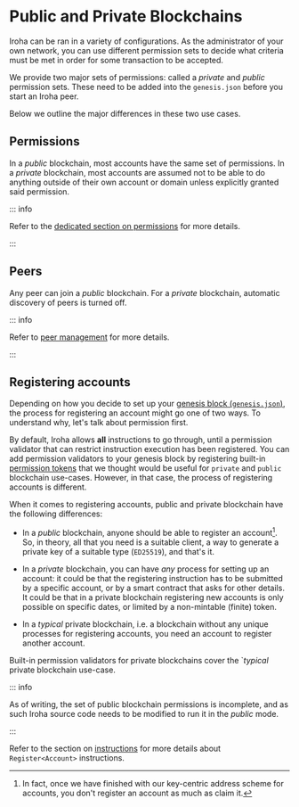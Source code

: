 # Public and Private Blockchains

Iroha can be ran in a variety of configurations. As the administrator of
your own network, you can use different permission sets to decide what
criteria must be met in order for some transaction to be accepted.

We provide two major sets of permissions: called a _private_ and _public_
permission sets. These need to be added into the `genesis.json` before you
start an Iroha peer.

Below we outline the major differences in these two use cases.

## Permissions

In a _public_ blockchain, most accounts have the same set of permissions.
In a _private_ blockchain, most accounts are assumed not to be able to do
anything outside of their own account or domain unless explicitly granted
said permission.

::: info

Refer to the
[dedicated section on permissions](/blockchain/permissions.md) for
more details.

:::

## Peers

Any peer can join a _public_ blockchain. For a _private_ blockchain,
automatic discovery of peers is turned off.

::: info

Refer to [peer management](peer-management.md) for more details.

:::

## Registering accounts

Depending on how you decide to set up your
[genesis block (`genesis.json`)](genesis.md), the process for registering
an account might go one of two ways. To understand why, let's talk about
permission first.

By default, Iroha allows **all** instructions to go through, until a
permission validator that can restrict instruction execution has been
registered. You can add permission validators to your genesis block by
registering built-in [permission tokens](/blockchain/permissions.md)
that we thought would be useful for `private` and `public` blockchain
use-cases. However, in that case, the process of registering accounts is
different.

When it comes to registering accounts, public and private blockchain have
the following differences:

- In a _public_ blockchain, anyone should be able to register an
  account[^1]. So, in theory, all that you need is a suitable client, a way
  to generate a private key of a suitable type (`ED25519`), and that's it.

- In a _private_ blockchain, you can have _any_ process for setting up an
  account: it could be that the registering instruction has to be submitted
  by a specific account, or by a smart contract that asks for other
  details. It could be that in a private blockchain registering new
  accounts is only possible on specific dates, or limited by a non-mintable
  (finite) token.

- In a _typical_ private blockchain, i.e. a blockchain without any unique
  processes for registering accounts, you need an account to register
  another account.

Built-in permission validators for private blockchains cover the `_typical_
private blockchain use-case.

::: info

<!-- Check: a reference about future releases or work in progress -->

As of writing, the set of public blockchain permissions is incomplete, and
as such Iroha source code needs to be modified to run it in the _public_
mode.

:::

Refer to the section on
[instructions](/blockchain/instructions.md#un-register) for more
details about `Register<Account>` instructions.

[^1]:
    In fact, once we have finished with our key-centric address scheme for
    accounts, you don't register an account as much as claim it.

